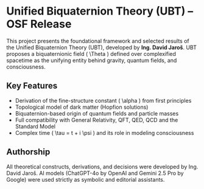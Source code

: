 # Unified Biquaternion Theory (UBT) – OSF Release

This project presents the foundational framework and selected results of the Unified Biquaternion Theory (UBT),
developed by **Ing. David Jaroš**. UBT proposes a biquaternionic field \( \Theta \) defined over complexified spacetime
as the unifying entity behind gravity, quantum fields, and consciousness.

## Key Features
- Derivation of the fine-structure constant \( \alpha \) from first principles
- Topological model of dark matter (Hopfion solutions)
- Biquaternion-based origin of quantum fields and particle masses
- Full compatibility with General Relativity, QFT, QED, QCD and the Standard Model
- Complex time \( \tau = t + i \psi \) and its role in modeling consciousness

## Authorship

All theoretical constructs, derivations, and decisions were developed by Ing. David Jaroš.
AI models (ChatGPT-4o by OpenAI and Gemini 2.5 Pro by Google) were used strictly as symbolic and editorial assistants.
